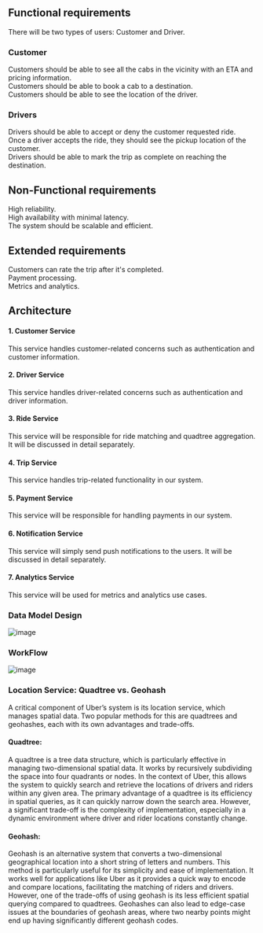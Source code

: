 ## Functional requirements
There will be two types of users: Customer and Driver.

### Customer
Customers should be able to see all the cabs in the vicinity with an ETA and pricing information.</br>
Customers should be able to book a cab to a destination.</br>
Customers should be able to see the location of the driver.</br>

### Drivers
Drivers should be able to accept or deny the customer requested ride.</br>
Once a driver accepts the ride, they should see the pickup location of the customer.</br>
Drivers should be able to mark the trip as complete on reaching the destination.</br>

## Non-Functional requirements
High reliability.</br>
High availability with minimal latency.</br>
The system should be scalable and efficient.</br>

## Extended requirements
Customers can rate the trip after it's completed.</br>
Payment processing.</br>
Metrics and analytics.</br>

## Architecture

#### 1. Customer Service
This service handles customer-related concerns such as authentication and customer information.

#### 2. Driver Service
This service handles driver-related concerns such as authentication and driver information.

#### 3. Ride Service
This service will be responsible for ride matching and quadtree aggregation. It will be discussed in detail separately.

#### 4. Trip Service
This service handles trip-related functionality in our system.

#### 5. Payment Service
This service will be responsible for handling payments in our system.

#### 6. Notification Service
This service will simply send push notifications to the users. It will be discussed in detail separately.

#### 7. Analytics Service
This service will be used for metrics and analytics use cases.

### Data Model Design
![image](https://github.com/sunidhi014/System-Design/assets/96500508/dad93b46-fa27-489c-a463-307f4bed4b4b)

### WorkFlow
![image](https://github.com/sunidhi014/System-Design/assets/96500508/e8f77dc7-f46c-4988-8673-07fecdd108a6)

### Location Service: Quadtree vs. Geohash
A critical component of Uber’s system is its location service, which manages spatial data. Two popular methods for this are quadtrees and geohashes, each with its own advantages and trade-offs.

#### Quadtree: 
A quadtree is a tree data structure, which is particularly effective in managing two-dimensional spatial data. It works by recursively subdividing the space into four quadrants or nodes. 
In the context of Uber, this allows the system to quickly search and retrieve the locations of drivers and riders within any given area. The primary advantage of a quadtree is its 
efficiency in spatial queries, as it can quickly narrow down the search area. However, a significant trade-off is the complexity of implementation, especially 
in a dynamic environment where driver and rider locations constantly change.

#### Geohash: 
Geohash is an alternative system that converts a two-dimensional geographical location into a short string of letters and numbers. This method is particularly useful for its simplicity 
and ease of implementation. It works well for applications like Uber as it provides a quick way to encode and compare locations, facilitating the matching of riders and drivers. 
However, one of the trade-offs of using geohash is its less efficient spatial querying compared to quadtrees. Geohashes can also lead to edge-case issues at the boundaries of geohash areas,
where two nearby points might end up having significantly different geohash codes.
